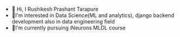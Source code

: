 - 👋 Hi, I Rushikesh Prashant Tarapure
- 👀I'm interested in Data Science(ML and analytics), django backend development also in data engineering field
- 🌱I'm currently pursuing iNeurons MLDL course


<!---
- 💞️ 
- 📫
t007rushi/t007rushi is a ✨ special ✨ repository because its `README.md` (this file) appears on your GitHub profile.
You can click the Preview link to take a look at your changes.
--->
